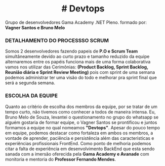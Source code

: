 <div>
  <h1 align ="center"># Devtops</h1>
 <div>
 <div>
   <p>
   Grupo de desenvolvedores Gama Academy .NET Pleno.
   formado por: <strong>Vagner Santos e Bruno Melo</strong>
   </p>
 </div>

<h3>DETALHAMENTO DO PROCESSSO SCRUM</h3>
<div>
  <p>
   Somos 2 desenvolvedores fazendo papeis de <strong> P.O e Scrum Team </strong> simultâneamente devido ao curto prazo e tamanho reduzido da equipe alternaremos        entre os papéis funciona mais de uma forma colaborativa vamos nos utilizar das Cerimônias: <strong>(Product Backlog, Sprint Backlog, Reunião diária e Sprint        Review Meeting) </strong> pois com sprint de uma semana podemos administrar ter uma visão do todo e melhorar pra sprint final que será a segunda semana.
  </p>
 </div>
 
 <div>
  <p>
    <h3>ESCOLHA DA EQUIPE</strong></h3>
  <p>
   Quanto ao critério de escolha dos membros da equipe, por se tratar de um tempo curto, não tivemos como conhecer a todos de maneira intensa. Eu, Bruno Melo de        Souza, levantei o questionamento no grupo do whatsapp se alguém gostaria de formar equipe, o Vagner Santos se prontificou e juntos formamos a equipe no qual        nomeamos <strong>"Devtops"</strong>. Apesar do pouco tempo em equipe, podemos destacar como fortaleza em ambos os membros, a vontade de aprender, paciência e        persistência além das caracteristicas e experiências profissionais FrontEnd. Como ponto de melhoria podemos citar a falta de experiência em desenvolvimento          BackEnd que esta sendo sanada com a imersão oferecida pela <strong>Gama Academy e Avanade</strong> com monitoria e mentoria do <strong>Professor Fernando            Mendes</strong>. 
  <p>
 <div>
   
